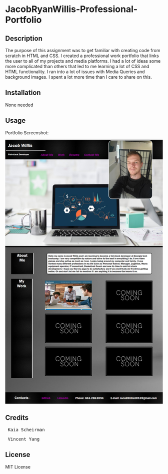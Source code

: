 # JacobRyanWillis-Professional-Portfolio

## Description

The purpose of this assignment was to get familiar with creating code from scratch in HTML and CSS. I created a professional work portfolio that links the user to all of my projects and media platforms. I had a lot of ideas some more complicated than others that led to me learning a lot of CSS and HTML functionality. I ran into a lot of issues with Media Queries and background images. I spent a lot more time than I care to share on this. 

## Installation

None needed

## Usage

Portfolio Screenshot:

![WebsiteScreenshot](./assets/images/WebsiteScreenshot.png)

## Credits

<pre> Kaia Scheirman </pre>
<pre> Vincent Yang </pre>

## License

MIT License
